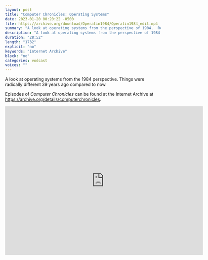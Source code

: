 ```yaml
---
layout: post
title: "Computer Chronicles: Operating Systems"
date: 2023-01-20 00:20:22 -0500
file: https://archive.org/download/Operatin1984/Operatin1984_edit.mp4
summary: "A look at operating systems from the perspective of 1984.  Roughly 39 years ago things were radically different than they are now."
description: "A look at operating systems from the perspective of 1984.  Roughly 39 years ago things were radically different than they are now."
duration: "28:52"
length: "1732"
explicit: "no" 
keywords: "Internet Archive"
block: "no" 
categories: vodcast
voices: ""
---
```


A look at operating systems from the 1984 perspective.  Things were radically different 39 years ago compared to now.

Episodes of *Computer Chronicles* can be found at the Internet Archive at <https://archive.org/details/computerchronicles>.

<iframe src="https://archive.org/embed/Operatin1984" width="640" height="480" frameborder="0" webkitallowfullscreen="true" mozallowfullscreen="true" allowfullscreen></iframe>
